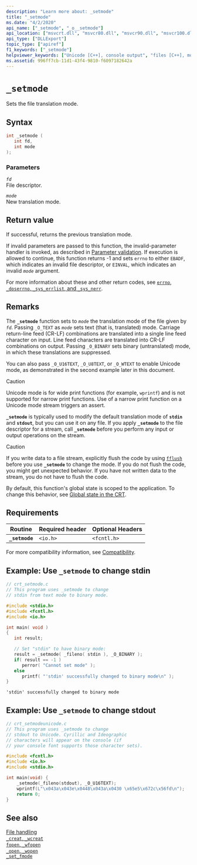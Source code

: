 ```yaml
---
description: "Learn more about: _setmode"
title: "_setmode"
ms.date: "4/2/2020"
api_name: ["_setmode", "_o__setmode"]
api_location: ["msvcrt.dll", "msvcr80.dll", "msvcr90.dll", "msvcr100.dll", "msvcr100_clr0400.dll", "msvcr110.dll", "msvcr110_clr0400.dll", "msvcr120.dll", "msvcr120_clr0400.dll", "ucrtbase.dll", "api-ms-win-crt-stdio-l1-1-0.dll"]
api_type: ["DLLExport"]
topic_type: ["apiref"]
f1_keywords: ["_setmode"]
helpviewer_keywords: ["Unicode [C++], console output", "files [C++], modes", "_setmode function", "file translation [C++], setting mode", "files [C++], translation", "setmode function"]
ms.assetid: 996ff7cb-11d1-43f4-9810-f6097182642a
---
```

# `_setmode`

Sets the file translation mode.

## Syntax

```C
int _setmode (
   int fd,
   int mode
);
```

### Parameters

*`fd`*\
File descriptor.

*`mode`*\
New translation mode.

## Return value

If successful, returns the previous translation mode.

If invalid parameters are passed to this function, the invalid-parameter handler is invoked, as described in [Parameter validation](../parameter-validation.md). If execution is allowed to continue, this function returns -1 and sets `errno` to either `EBADF`, which indicates an invalid file descriptor, or `EINVAL`, which indicates an invalid *`mode`* argument.

For more information about these and other return codes, see [`errno`, `_doserrno`, `_sys_errlist`, and `_sys_nerr`](../errno-doserrno-sys-errlist-and-sys-nerr.md).

## Remarks

The **`_setmode`** function sets to *`mode`* the translation mode of the file given by *`fd`*. Passing `_O_TEXT` as *`mode`* sets text (that is, translated) mode. Carriage return-line feed (CR-LF) combinations are translated into a single line feed character on input. Line feed characters are translated into CR-LF combinations on output. Passing `_O_BINARY` sets binary (untranslated) mode, in which these translations are suppressed.

You can also pass `_O_U16TEXT`, `_O_U8TEXT`, or `_O_WTEXT` to enable Unicode mode, as demonstrated in the second example later in this document.

> [!CAUTION]
> Unicode mode is for wide print functions (for example, `wprintf`) and is not supported for narrow print functions. Use of a narrow print function on a Unicode mode stream triggers an assert.

**`_setmode`** is typically used to modify the default translation mode of **`stdin`** and **`stdout`**, but you can use it on any file. If you apply **`_setmode`** to the file descriptor for a stream, call **`_setmode`** before you perform any input or output operations on the stream.

> [!CAUTION]
> If you write data to a file stream, explicitly flush the code by using [`fflush`](fflush.md) before you use **`_setmode`** to change the mode. If you do not flush the code, you might get unexpected behavior. If you have not written data to the stream, you do not have to flush the code.

By default, this function's global state is scoped to the application. To change this behavior, see [Global state in the CRT](../global-state.md).

## Requirements

| Routine | Required header | Optional Headers |
|---|---|---|
| **`_setmode`** | `<io.h>` | `<fcntl.h>` |

For more compatibility information, see [Compatibility](../compatibility.md).

## Example: Use `_setmode` to change stdin

```C
// crt_setmode.c
// This program uses _setmode to change
// stdin from text mode to binary mode.

#include <stdio.h>
#include <fcntl.h>
#include <io.h>

int main( void )
{
   int result;

   // Set "stdin" to have binary mode:
   result = _setmode( _fileno( stdin ), _O_BINARY );
   if( result == -1 )
      perror( "Cannot set mode" );
   else
      printf( "'stdin' successfully changed to binary mode\n" );
}
```

```Output
'stdin' successfully changed to binary mode
```

## Example: Use `_setmode` to change stdout

```C
// crt_setmodeunicode.c
// This program uses _setmode to change
// stdout to Unicode. Cyrillic and Ideographic
// characters will appear on the console (if
// your console font supports those character sets).

#include <fcntl.h>
#include <io.h>
#include <stdio.h>

int main(void) {
    _setmode(_fileno(stdout), _O_U16TEXT);
    wprintf(L"\x043a\x043e\x0448\x043a\x0430 \x65e5\x672c\x56fd\n");
    return 0;
}
```

## See also

[File handling](../file-handling.md)\
[`_creat`, `_wcreat`](creat-wcreat.md)\
[`fopen`, `_wfopen`](fopen-wfopen.md)\
[`_open`, `_wopen`](open-wopen.md)\
[`_set_fmode`](set-fmode.md)
